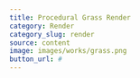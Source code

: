 ```yaml
---
title: Procedural Grass Render
category: Render
category_slug: render
source: content
image: images/works/grass.png
button_url: #
---
```



